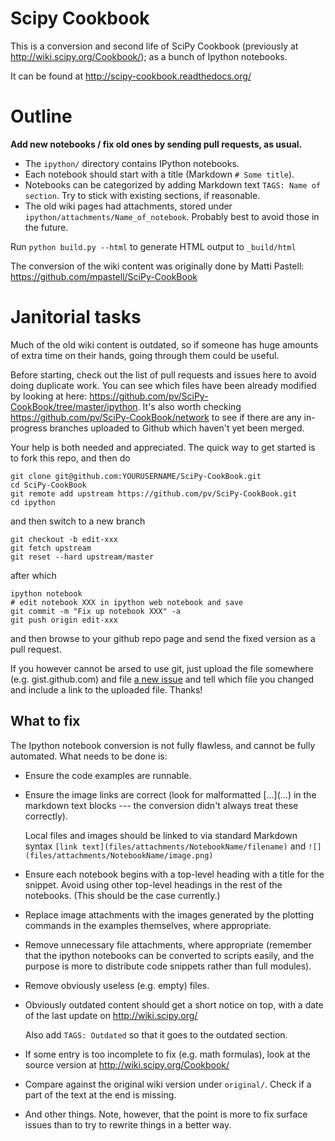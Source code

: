 Scipy Cookbook
==============

This is a conversion and second life of SciPy Cookbook (previously at
http://wiki.scipy.org/Cookbook/); as a bunch of Ipython notebooks. 

It can be found at http://scipy-cookbook.readthedocs.org/

Outline
=======

**Add new notebooks / fix old ones by sending pull requests, as usual.**

* The ``ipython/`` directory contains IPython notebooks.
* Each notebook should start with a title (Markdown ``# Some title``).
* Notebooks can be categorized by adding Markdown text ``TAGS: Name of section``.
  Try to stick with existing sections, if reasonable.
* The old wiki pages had attachments, stored under ``ipython/attachments/Name_of_notebook``.
  Probably best to avoid those in the future.

Run ``python build.py --html`` to generate HTML output to ``_build/html``

The conversion of the wiki content was originally done by Matti Pastell:
https://github.com/mpastell/SciPy-CookBook

Janitorial tasks
================

Much of the old wiki content is outdated, so if someone has huge amounts
of extra time on their hands, going through them could be useful.

Before starting, check out the list of pull requests and issues here to avoid
doing duplicate work. You can see which files have been already modified by
looking at here: https://github.com/pv/SciPy-CookBook/tree/master/ipython. It's 
also worth checking https://github.com/pv/SciPy-CookBook/network to see if 
there are any in-progress branches uploaded to Github which haven't yet been 
merged.

Your help is both needed and appreciated. The quick way to get started is to
fork this repo, and then do

    git clone git@github.com:YOURUSERNAME/SciPy-CookBook.git
    cd SciPy-CookBook
    git remote add upstream https://github.com/pv/SciPy-CookBook.git
    cd ipython

and then switch to a new branch

    git checkout -b edit-xxx
    git fetch upstream
    git reset --hard upstream/master

after which

    ipython notebook
    # edit notebook XXX in ipython web notebook and save
    git commit -m "Fix up notebook XXX" -a
    git push origin edit-xxx

and then browse to your github repo page and send the fixed version as a pull
request.

If you however cannot be arsed to use git, just upload the file somewhere (e.g.
gist.github.com) and file [a new
issue](https://github.com/pv/SciPy-CookBook/issues) and tell which file you
changed and include a link to the uploaded file. Thanks!

What to fix
-----------

The Ipython notebook conversion is not fully flawless, and cannot be fully
automated. What needs to be done is:

- Ensure the code examples are runnable.

- Ensure the image links are correct (look for malformatted \[...\]\(...\) in
  the markdown text blocks --- the conversion didn't always treat these
  correctly).

  Local files and images should be linked to via standard Markdown syntax
  `[link text](files/attachments/NotebookName/filename)` and
  `![](files/attachments/NotebookName/image.png)`

- Ensure each notebook begins with a top-level heading with a title for the
  snippet.  Avoid using other top-level headings in the rest of the notebooks.
  (This should be the case currently.)

- Replace image attachments with the images generated by the plotting commands
  in the examples themselves, where appropriate.

- Remove unnecessary file attachments, where appropriate (remember that the
  ipython notebooks can be converted to scripts easily, and the purpose is more
  to distribute code snippets rather than full modules).

- Remove obviously useless (e.g. empty) files.

- Obviously outdated content should get a short notice on top, with a date
  of the last update on http://wiki.scipy.org/

  Also add ``TAGS: Outdated`` so that it goes to the outdated section.

- If some entry is too incomplete to fix (e.g. math formulas), look at the
  source version at http://wiki.scipy.org/Cookbook/

- Compare against the original wiki version under `original/`. Check if a part of the
  text at the end is missing.

- And other things. Note, however, that the point is more to fix surface issues
  than to try to rewrite things in a better way.

